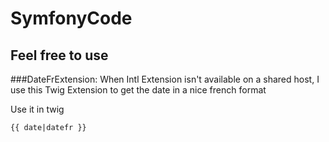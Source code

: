 # SymfonyCode

## Feel free to use

###DateFrExtension: 
When Intl Extension isn't available on a shared host, I use this Twig Extension to get the date in a nice french format

Use it in twig
```twig
{{ date|datefr }}
```
